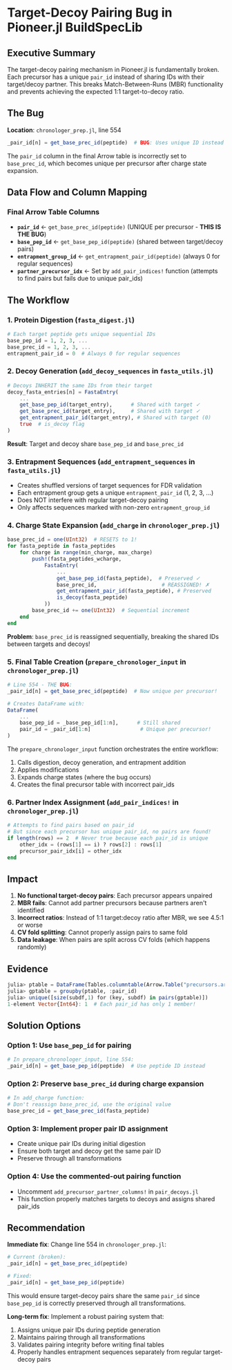 # Target-Decoy Pairing Bug in Pioneer.jl BuildSpecLib

## Executive Summary

The target-decoy pairing mechanism in Pioneer.jl is fundamentally broken. Each precursor has a unique `pair_id` instead of sharing IDs with their target/decoy partner. This breaks Match-Between-Runs (MBR) functionality and prevents achieving the expected 1:1 target-to-decoy ratio.

## The Bug

**Location**: `chronologer_prep.jl`, line 554
```julia
_pair_id[n] = get_base_prec_id(peptide)  # BUG: Uses unique ID instead of shared pair ID
```

The `pair_id` column in the final Arrow table is incorrectly set to `base_prec_id`, which becomes unique per precursor after charge state expansion.

## Data Flow and Column Mapping

### Final Arrow Table Columns
- **`pair_id`** ← `get_base_prec_id(peptide)` (UNIQUE per precursor - **THIS IS THE BUG**)
- **`base_pep_id`** ← `get_base_pep_id(peptide)` (shared between target/decoy pairs)
- **`entrapment_group_id`** ← `get_entrapment_pair_id(peptide)` (always 0 for regular sequences)
- **`partner_precursor_idx`** ← Set by `add_pair_indices!` function (attempts to find pairs but fails due to unique pair_ids)

## The Workflow

### 1. Protein Digestion (`fasta_digest.jl`)
```julia
# Each target peptide gets unique sequential IDs
base_pep_id = 1, 2, 3, ...
base_prec_id = 1, 2, 3, ...
entrapment_pair_id = 0  # Always 0 for regular sequences
```

### 2. Decoy Generation (`add_decoy_sequences` in `fasta_utils.jl`)
```julia
# Decoys INHERIT the same IDs from their target
decoy_fasta_entries[n] = FastaEntry(
    ...
    get_base_pep_id(target_entry),      # Shared with target ✓
    get_base_prec_id(target_entry),     # Shared with target ✓
    get_entrapment_pair_id(target_entry), # Shared with target (0)
    true  # is_decoy flag
)
```
**Result**: Target and decoy share `base_pep_id` and `base_prec_id`

### 3. Entrapment Sequences (`add_entrapment_sequences` in `fasta_utils.jl`)
- Creates shuffled versions of target sequences for FDR validation
- Each entrapment group gets a unique `entrapment_pair_id` (1, 2, 3, ...)
- Does NOT interfere with regular target-decoy pairing
- Only affects sequences marked with non-zero `entrapment_group_id`

### 4. Charge State Expansion (`add_charge` in `chronologer_prep.jl`)
```julia
base_prec_id = one(UInt32)  # RESETS to 1!
for fasta_peptide in fasta_peptides
    for charge in range(min_charge, max_charge)
        push!(fasta_peptides_wcharge,
            FastaEntry(
                ...
                get_base_pep_id(fasta_peptide),  # Preserved ✓
                base_prec_id,                     # REASSIGNED! ✗
                get_entrapment_pair_id(fasta_peptide), # Preserved
                is_decoy(fasta_peptide)
            ))
        base_prec_id += one(UInt32)  # Sequential increment
    end
end
```
**Problem**: `base_prec_id` is reassigned sequentially, breaking the shared IDs between targets and decoys!

### 5. Final Table Creation (`prepare_chronologer_input` in `chronologer_prep.jl`)
```julia
# Line 554 - THE BUG:
_pair_id[n] = get_base_prec_id(peptide)  # Now unique per precursor!

# Creates DataFrame with:
DataFrame(
    ...
    base_pep_id = _base_pep_id[1:n],      # Still shared
    pair_id = _pair_id[1:n]                # Unique per precursor!
)
```

The `prepare_chronologer_input` function orchestrates the entire workflow:
1. Calls digestion, decoy generation, and entrapment addition
2. Applies modifications
3. Expands charge states (where the bug occurs)
4. Creates the final precursor table with incorrect pair_ids

### 6. Partner Index Assignment (`add_pair_indices!` in `chronologer_prep.jl`)
```julia
# Attempts to find pairs based on pair_id
# But since each precursor has unique pair_id, no pairs are found!
if length(rows) == 2  # Never true because each pair_id is unique
    other_idx = (rows[1] == i) ? rows[2] : rows[1]
    precursor_pair_idx[i] = other_idx
end
```

## Impact

1. **No functional target-decoy pairs**: Each precursor appears unpaired
2. **MBR fails**: Cannot add partner precursors because partners aren't identified
3. **Incorrect ratios**: Instead of 1:1 target:decoy ratio after MBR, we see 4.5:1 or worse
4. **CV fold splitting**: Cannot properly assign pairs to same fold
5. **Data leakage**: When pairs are split across CV folds (which happens randomly)

## Evidence

```julia
julia> ptable = DataFrame(Tables.columntable(Arrow.Table("precursors.arrow")))
julia> gptable = groupby(ptable, :pair_id)
julia> unique([size(subdf,1) for (key, subdf) in pairs(gptable)])
1-element Vector{Int64}: 1  # Each pair_id has only 1 member!
```

## Solution Options

### Option 1: Use `base_pep_id` for pairing
```julia
# In prepare_chronologer_input, line 554:
_pair_id[n] = get_base_pep_id(peptide)  # Use peptide ID instead
```

### Option 2: Preserve `base_prec_id` during charge expansion
```julia
# In add_charge function:
# Don't reassign base_prec_id, use the original value
base_prec_id = get_base_prec_id(fasta_peptide)
```

### Option 3: Implement proper pair ID assignment
- Create unique pair IDs during initial digestion
- Ensure both target and decoy get the same pair ID
- Preserve through all transformations

### Option 4: Use the commented-out pairing function
- Uncomment `add_precursor_partner_columns!` in `pair_decoys.jl`
- This function properly matches targets to decoys and assigns shared pair_ids

## Recommendation

**Immediate fix**: Change line 554 in `chronologer_prep.jl`:
```julia
# Current (broken):
_pair_id[n] = get_base_prec_id(peptide)

# Fixed:
_pair_id[n] = get_base_pep_id(peptide)
```

This would ensure target-decoy pairs share the same `pair_id` since `base_pep_id` is correctly preserved through all transformations.

**Long-term fix**: Implement a robust pairing system that:
1. Assigns unique pair IDs during peptide generation
2. Maintains pairing through all transformations
3. Validates pairing integrity before writing final tables
4. Properly handles entrapment sequences separately from regular target-decoy pairs